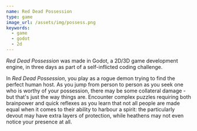 ```yaml
---
name: Red Dead Possession
type: game
image_url: /assets/img/possess.png
keywords:
  - game
  - godot
  - 2d
---
```

*Red Dead Possession* was made in Godot, a 2D/3D game development engine, in three days as part of a self-inflicted coding challenge.

In *Red Dead Possession*, you play as a rogue demon trying to find the perfect human host. As you jump from person to person as you seek one who is worthy of your possession, there may be some collateral damage - but that's just the way things are. Encounter complex puzzles requiring both brainpower and quick reflexes as you learn that not all people are made equal when it comes to their ability to harbour a spirit: the particularly devout may have extra layers of protection, while heathens may not even notice your presence at all.